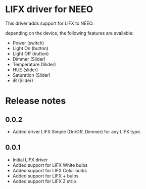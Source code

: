 # LIFX driver for NEEO

This driver adds support for LIFX to NEEO.

depending on the device, the following features are availeble:
- Power (switch)
- Light On (button)
- Light Off (button)
- Dimmer (Slider)
- Temperature (Slider)
- HUE (slider)
- Saturation (Slider)
- iR (Slider)

# Release notes
## 0.0.2
- Added driver LIFX Simple (On/Off, Dimmer) for any LIFX type.

## 0.0.1
- Initial LIFX driver
- Added support for LIFX White bulbs
- Added support for LIFX Color bulbs
- Added support for LIFX + bulbs
- Added support for LIFX Z strip
